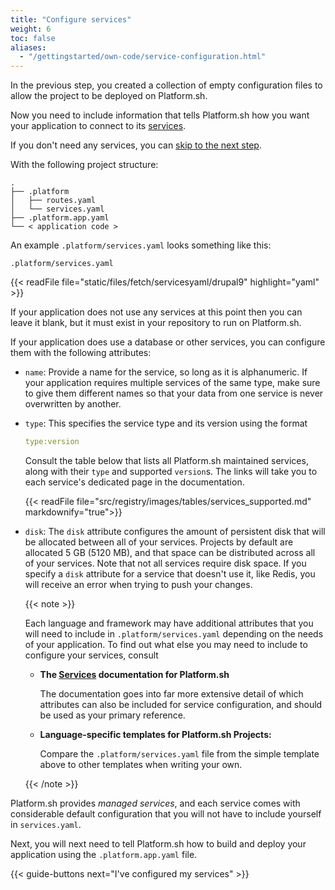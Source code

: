 ```yaml
---
title: "Configure services"
weight: 6
toc: false
aliases:
  - "/gettingstarted/own-code/service-configuration.html"
---
```


In the previous step, you created a collection of empty configuration files
to allow the project to be deployed on Platform.sh.

Now you need to include information that tells Platform.sh how you want your application to connect to its [services](/configuration/services/_index.md).

If you don't need any services, you can [skip to the next step](./app-configuration.md).

With the following project structure:

```text
.
├── .platform
│   ├── routes.yaml
│   └── services.yaml
├── .platform.app.yaml
└── < application code >
```

An example `.platform/services.yaml` looks something like this:

`.platform/services.yaml`

{{< readFile file="static/files/fetch/servicesyaml/drupal9" highlight="yaml" >}}

If your application does not use any services at this point then you can leave it blank, but it must exist in your repository to run on Platform.sh.

If your application does use a database or other services, you can configure them with the following attributes:

* `name`: Provide a name for the service, so long as it is alphanumeric. If your application requires multiple services of the same type, make sure to give them different names so that your data from one service is never overwritten by another.

* `type`: This specifies the service type and its version using the format

  ```yaml
  type:version
  ```

  Consult the table below that lists all Platform.sh maintained services, along with their `type` and supported `version`s. The links will take you to each service's dedicated page in the documentation.

  {{< readFile file="src/registry/images/tables/services_supported.md" markdownify="true">}}

* `disk`: The `disk` attribute configures the amount of persistent disk that will be allocated between all of your services. Projects by default are allocated 5 GB (5120 MB), and that space can be distributed across all of your services. Note that not all services require disk space. If you specify a `disk` attribute for a service that doesn't use it, like Redis, you will receive an error when trying to push your changes.

  {{< note >}}

  Each language and framework may have additional attributes that you will need to include in `.platform/services.yaml` depending on the needs of your application. To find out what else you may need to include to configure your services, consult

  * **The [Services](/configuration/services/_index.md) documentation for Platform.sh**

    The documentation goes into far more extensive detail of which attributes can also be included for service configuration, and should be used as your primary reference.

  * **Language-specific templates for Platform.sh Projects:**

    Compare the `.platform/services.yaml` file from the simple template above to other templates when writing your own.

  {{< /note >}}

Platform.sh provides _managed services_, and each service comes with considerable default configuration that you will not have to include yourself in `services.yaml`.

Next, you will next need to tell Platform.sh how to build and deploy your application using the `.platform.app.yaml` file.

{{< guide-buttons next="I've configured my services" >}}
